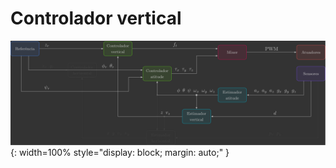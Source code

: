 # Controlador vertical

![Architecture - Vertical Controller](../../architecture/images/architecture_vertical_controller.svg){: width=100% style="display: block; margin: auto;" }
